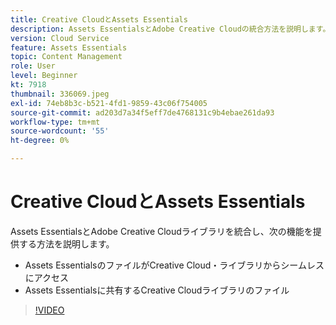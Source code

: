 ```yaml
---
title: Creative CloudとAssets Essentials
description: Assets EssentialsとAdobe Creative Cloudの統合方法を説明します。
version: Cloud Service
feature: Assets Essentials
topic: Content Management
role: User
level: Beginner
kt: 7918
thumbnail: 336069.jpeg
exl-id: 74eb8b3c-b521-4fd1-9859-43c06f754005
source-git-commit: ad203d7a34f5eff7de4768131c9b4ebae261da93
workflow-type: tm+mt
source-wordcount: '55'
ht-degree: 0%

---
```


# Creative CloudとAssets Essentials

Assets EssentialsとAdobe Creative Cloudライブラリを統合し、次の機能を提供する方法を説明します。

+ Assets EssentialsのファイルがCreative Cloud・ライブラリからシームレスにアクセス
+ Assets Essentialsに共有するCreative Cloudライブラリのファイル

>[!VIDEO](https://video.tv.adobe.com/v/336069/?quality=12&learn=on)
